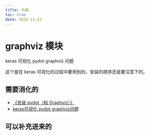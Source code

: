 ```yaml
---
title: 大纲
toc: true
date: 2018-11-23
---
```




# graphviz 模块


keras 可视化 pydot graphviz 问题

这个是在 keras 可视化的过程中要用到的，安装的顺序还是要注意下的。




## 需要消化的



- [《安装 pydot（和 Graphviz）》](https://blog.csdn.net/WuchangI/article/details/79589542?utm_source=blogxgwz1)
- [keras可视化 pydot graphviz问题](https://www.jianshu.com/p/f3a0b2ca0ca8)

## 可以补充进来的
